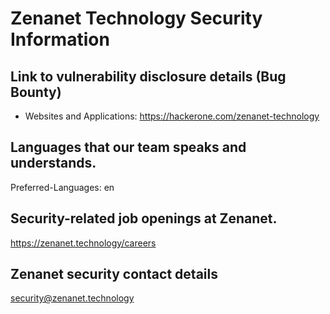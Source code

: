 # Zenanet Technology Security Information

## Link to vulnerability disclosure details (Bug Bounty)

- Websites and Applications: https://hackerone.com/zenanet-technology

## Languages that our team speaks and understands.

Preferred-Languages: en

## Security-related job openings at Zenanet.

https://zenanet.technology/careers

## Zenanet security contact details

security@zenanet.technology
